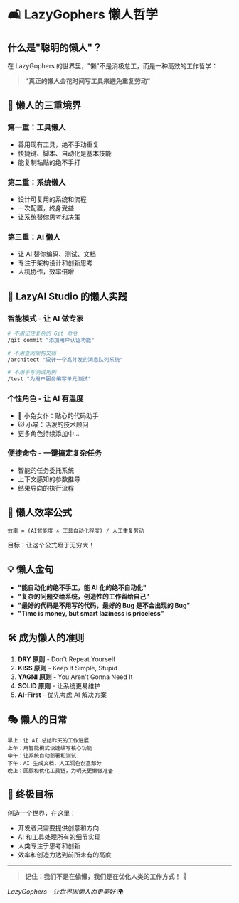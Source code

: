 # 🛋️ LazyGophers 懒人哲学

## 什么是"聪明的懒人"？

在 LazyGophers 的世界里，"懒"不是消极怠工，而是一种高效的工作哲学：

> **"真正的懒人会花时间写工具来避免重复劳动"**

## 🧠 懒人的三重境界

### 第一重：工具懒人
- 善用现有工具，绝不手动重复
- 快捷键、脚本、自动化是基本技能
- 能复制粘贴的绝不手打

### 第二重：系统懒人  
- 设计可复用的系统和流程
- 一次配置，终身受益
- 让系统替你思考和决策

### 第三重：AI 懒人
- 让 AI 替你编码、测试、文档
- 专注于架构设计和创新思考
- 人机协作，效率倍增

## 🎯 LazyAI Studio 的懒人实践

### 智能模式 - 让 AI 做专家
```bash
# 不用记住复杂的 Git 命令
/git_commit "添加用户认证功能"

# 不用查阅架构文档  
/architect "设计一个高并发的消息队列系统"

# 不用手写测试用例
/test "为用户服务编写单元测试"
```

### 个性角色 - 让 AI 有温度
- 🐰 小兔女仆：贴心的代码助手
- 🐱 小喵：活泼的技术顾问
- 更多角色持续添加中...

### 便捷命令 - 一键搞定复杂任务
- 智能的任务委托系统
- 上下文感知的参数推导
- 结果导向的执行流程

## 🚀 懒人效率公式

```
效率 = (AI智能度 × 工具自动化程度) / 人工重复劳动
```

目标：让这个公式趋于无穷大！

## 💡 懒人金句

- **"能自动化的绝不手工，能 AI 化的绝不自动化"**
- **"复杂的问题交给系统，创造性的工作留给自己"**  
- **"最好的代码是不用写的代码，最好的 Bug 是不会出现的 Bug"**
- **"Time is money, but smart laziness is priceless"**

## 🛠️ 成为懒人的准则

1. **DRY 原则** - Don't Repeat Yourself
2. **KISS 原则** - Keep It Simple, Stupid
3. **YAGNI 原则** - You Aren't Gonna Need It
4. **SOLID 原则** - 让系统更易维护
5. **AI-First** - 优先考虑 AI 解决方案

## 🎭 懒人的日常

```
早上：让 AI 总结昨天的工作进展
上午：用智能模式快速编写核心功能
中午：让系统自动部署和测试
下午：AI 生成文档，人工润色创意部分
晚上：回顾和优化工具链，为明天更懒做准备
```

## 🌟 终极目标

创造一个世界，在这里：
- 开发者只需要提供创意和方向
- AI 和工具处理所有的细节实现
- 人类专注于思考和创新
- 效率和创造力达到前所未有的高度

---

> **记住：我们不是在偷懒，我们是在优化人类的工作方式！** 🚀

*LazyGophers - 让世界因懒人而更美好* 🌍